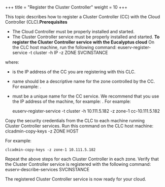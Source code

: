 +++
title = "Register the Cluster Controller"
weight = 10
+++

This topic describes how to register a Cluster Controller (CC) with the Cloud Controller (CLC).**Prerequisites** 

* The Cloud Controller must be properly installed and started. 
* The Cluster Controller service must be properly installed and started. 
**To register the Cluster Controller service with the Eucalyptus cloud** On the CLC host machine, run the following command: 
    euserv-register-service -t cluster -h IP -z ZONE SVCINSTANCE

where: 



* is the IP address of the CC you are registering with this CLC. 
* name should be a descriptive name for the zone controlled by the CC. For example: . 
* must be a unique name for the CC service. We recommend that you use the IP address of the machine, for example: . 
For example: 


    euserv-register-service -t cluster -h 10.111.5.182 -z zone-1 cc-10.111.5.182

Copy the security credentials from the CLC to each machine running Cluster Controller services. Run this command on the CLC host machine: 
    clcadmin-copy-keys -z ZONE HOST

For example: 


    clcadmin-copy-keys -z zone-1 10.111.5.182

Repeat the above steps for each Cluster Controller in each zone. Verify that the Cluster Controller service is registered with the following command: 
    euserv-describe-services SVCINSTANCE

The registered Cluster Controller service is now ready for your cloud. 

